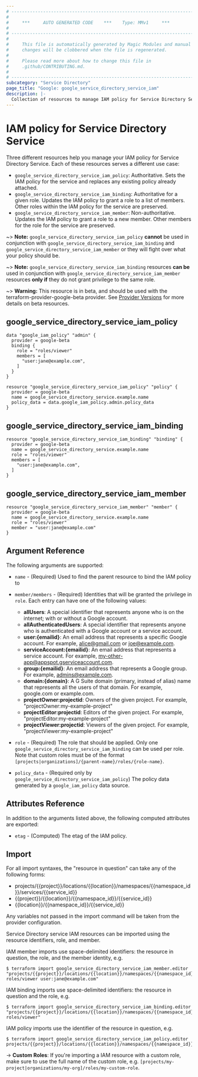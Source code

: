 ```yaml
---
# ----------------------------------------------------------------------------
#
#     ***     AUTO GENERATED CODE    ***    Type: MMv1     ***
#
# ----------------------------------------------------------------------------
#
#     This file is automatically generated by Magic Modules and manual
#     changes will be clobbered when the file is regenerated.
#
#     Please read more about how to change this file in
#     .github/CONTRIBUTING.md.
#
# ----------------------------------------------------------------------------
subcategory: "Service Directory"
page_title: "Google: google_service_directory_service_iam"
description: |-
  Collection of resources to manage IAM policy for Service Directory Service
---
```


# IAM policy for Service Directory Service
Three different resources help you manage your IAM policy for Service Directory Service. Each of these resources serves a different use case:

* `google_service_directory_service_iam_policy`: Authoritative. Sets the IAM policy for the service and replaces any existing policy already attached.
* `google_service_directory_service_iam_binding`: Authoritative for a given role. Updates the IAM policy to grant a role to a list of members. Other roles within the IAM policy for the service are preserved.
* `google_service_directory_service_iam_member`: Non-authoritative. Updates the IAM policy to grant a role to a new member. Other members for the role for the service are preserved.

~> **Note:** `google_service_directory_service_iam_policy` **cannot** be used in conjunction with `google_service_directory_service_iam_binding` and `google_service_directory_service_iam_member` or they will fight over what your policy should be.

~> **Note:** `google_service_directory_service_iam_binding` resources **can be** used in conjunction with `google_service_directory_service_iam_member` resources **only if** they do not grant privilege to the same role.


~> **Warning:** This resource is in beta, and should be used with the terraform-provider-google-beta provider.
See [Provider Versions](https://terraform.io/docs/providers/google/guides/provider_versions.html) for more details on beta resources.


## google\_service\_directory\_service\_iam\_policy

```hcl
data "google_iam_policy" "admin" {
  provider = google-beta
  binding {
    role = "roles/viewer"
    members = [
      "user:jane@example.com",
    ]
  }
}

resource "google_service_directory_service_iam_policy" "policy" {
  provider = google-beta
  name = google_service_directory_service.example.name
  policy_data = data.google_iam_policy.admin.policy_data
}
```

## google\_service\_directory\_service\_iam\_binding

```hcl
resource "google_service_directory_service_iam_binding" "binding" {
  provider = google-beta
  name = google_service_directory_service.example.name
  role = "roles/viewer"
  members = [
    "user:jane@example.com",
  ]
}
```

## google\_service\_directory\_service\_iam\_member

```hcl
resource "google_service_directory_service_iam_member" "member" {
  provider = google-beta
  name = google_service_directory_service.example.name
  role = "roles/viewer"
  member = "user:jane@example.com"
}
```

## Argument Reference

The following arguments are supported:

* `name` - (Required) Used to find the parent resource to bind the IAM policy to

* `member/members` - (Required) Identities that will be granted the privilege in `role`.
  Each entry can have one of the following values:
  * **allUsers**: A special identifier that represents anyone who is on the internet; with or without a Google account.
  * **allAuthenticatedUsers**: A special identifier that represents anyone who is authenticated with a Google account or a service account.
  * **user:{emailid}**: An email address that represents a specific Google account. For example, alice@gmail.com or joe@example.com.
  * **serviceAccount:{emailid}**: An email address that represents a service account. For example, my-other-app@appspot.gserviceaccount.com.
  * **group:{emailid}**: An email address that represents a Google group. For example, admins@example.com.
  * **domain:{domain}**: A G Suite domain (primary, instead of alias) name that represents all the users of that domain. For example, google.com or example.com.
  * **projectOwner:projectid**: Owners of the given project. For example, "projectOwner:my-example-project"
  * **projectEditor:projectid**: Editors of the given project. For example, "projectEditor:my-example-project"
  * **projectViewer:projectid**: Viewers of the given project. For example, "projectViewer:my-example-project"

* `role` - (Required) The role that should be applied. Only one
    `google_service_directory_service_iam_binding` can be used per role. Note that custom roles must be of the format
    `[projects|organizations]/{parent-name}/roles/{role-name}`.

* `policy_data` - (Required only by `google_service_directory_service_iam_policy`) The policy data generated by
  a `google_iam_policy` data source.

## Attributes Reference

In addition to the arguments listed above, the following computed attributes are
exported:

* `etag` - (Computed) The etag of the IAM policy.

## Import

For all import syntaxes, the "resource in question" can take any of the following forms:

* projects/{{project}}/locations/{{location}}/namespaces/{{namespace_id}}/services/{{service_id}}
* {{project}}/{{location}}/{{namespace_id}}/{{service_id}}
* {{location}}/{{namespace_id}}/{{service_id}}

Any variables not passed in the import command will be taken from the provider configuration.

Service Directory service IAM resources can be imported using the resource identifiers, role, and member.

IAM member imports use space-delimited identifiers: the resource in question, the role, and the member identity, e.g.
```
$ terraform import google_service_directory_service_iam_member.editor "projects/{{project}}/locations/{{location}}/namespaces/{{namespace_id}}/services/{{service_id}} roles/viewer user:jane@example.com"
```

IAM binding imports use space-delimited identifiers: the resource in question and the role, e.g.
```
$ terraform import google_service_directory_service_iam_binding.editor "projects/{{project}}/locations/{{location}}/namespaces/{{namespace_id}}/services/{{service_id}} roles/viewer"
```

IAM policy imports use the identifier of the resource in question, e.g.
```
$ terraform import google_service_directory_service_iam_policy.editor projects/{{project}}/locations/{{location}}/namespaces/{{namespace_id}}/services/{{service_id}}
```

-> **Custom Roles**: If you're importing a IAM resource with a custom role, make sure to use the
 full name of the custom role, e.g. `[projects/my-project|organizations/my-org]/roles/my-custom-role`.
